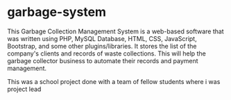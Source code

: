 # garbage-system
This Garbage Collection Management System is a web-based software that was written using PHP, 
MySQL Database, HTML, CSS, JavaScript, Bootstrap, and some other plugins/libraries. 
It stores the list of the company's clients and records of waste collections. 
This will help the garbage collector business to automate their records and payment management.

This was a school project done with a team of fellow students where i was project lead 
